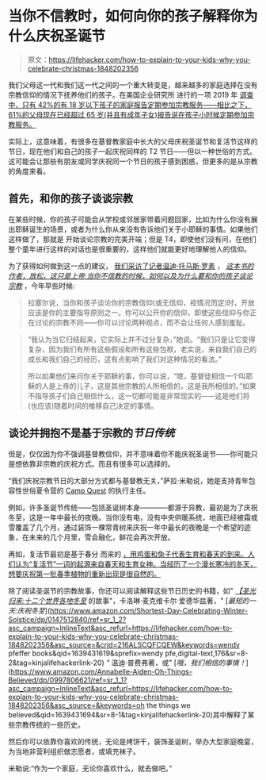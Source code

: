 # 当你不信教时，如何向你的孩子解释你为什么庆祝圣诞节

> 原文：<https://lifehacker.com/how-to-explain-to-your-kids-why-you-celebrate-christmas-1848202356>

我们父母这一代和我们这一代之间的一个重大转变是，越来越多的家庭选择在没有宗教信仰的情况下抚养他们的孩子。在美国企业研究所 进行的一项 2019 年 [调查中，只有 42%的有 18 岁以下孩子的家庭报告定期参加宗教服务——相比之下，61%的父母现在已经超过 65 岁(并且有成年子女)报告说在孩子小时候定期参加宗教服务。](https://www.aei.org/research-products/report/the-decline-of-religion-in-american-family-life/)



实际上，这意味着，有很多在基督教家庭中长大的父母庆祝圣诞节和复活节这样的节日，现在他们和自己的孩子一起庆祝同样的 T2 节日——但以一种世俗的方式。这可能会让那些有朋友或同学庆祝同一个节日的孩子感到困惑，但更多的是从宗教的角度来看。

## 首先，和你的孩子谈谈宗教

在某些时候，你的孩子可能会从学校或邻居家带着问题回家，比如为什么你没有展出耶稣诞生的场景，或者为什么你从来没有告诉他们关于小耶稣的事情。如果他们这样做了，那就是 开始谈论宗教的完美开端；但是 T4，即使他们没有问，在他们整个童年进行这样的对话也是很重要的，这样他们就能更好地理解他人的信仰。

为了获得如何做到这一点的建议， [我们采访了记者温迪·托马斯·罗素](https://lifehacker.com/im-an-atheist-how-do-i-talk-to-my-kids-about-religion-1846400009) ， [*这本书的作者，放松，这只是上帝:当你不信教的时候，如何以及为什么要和你的孩子谈论宗教*](https://www.brownpaperpress.com/shop/7em9zvqh44pjzydssknpj15lqdziz5?category=Books) ，今年早些时候:

> 拉塞尔说，当你和孩子谈论你的宗教信仰(或无信仰，视情况而定)时，开放应该是你的主要指导原则之一。你可以公开你的信仰，即使这些信仰与你正在讨论的宗教不同——你可以讨论两种观点，而不会让任何人感到羞耻。

> “我认为当它归结起来，它实际上并不过分复杂，”她说。“我们只是让它变得复杂，因为我们有所有这些假设和所有这些包袱，老实说，来自我们自己的成长和我们自己的经历，这有点影响了我们对这种情况的看法。”
> 
> 所以如果他们来问你关于耶稣的事，你可以说，“嗯，基督徒相信一个叫耶稣的人是上帝的儿子，这是其他宗教的人所相信的，这是我所相信的。”如果不指导孩子们自己相信什么，这一切都可能是非常现实的——这是他们将(也应该)随着时间的推移自己决定的事情。

## **谈论并拥抱不是基于宗教的*节日传统***

但是，仅仅因为你不强调基督教信仰，并不意味着你不能庆祝圣诞节——你可能只是想依靠非宗教的庆祝方式。而且有很多可以选择的。

“我们庆祝宗教节日的大部分方式都与基督教无关，”萨拉·米勒说，她是支持青年包容性世俗夏令营的 [Camp Quest](https://campquest.org/) 的执行主任。

例如，许多圣诞节传统——包括圣诞树本身————都源于异教，最初是为了庆祝冬至，这是一年中最长的夜晚。当你没有电，没有中央供暖系统，地面已经被霜或雪覆盖了几个月，通过装饰一棵常青树来庆祝一年中最长的夜晚是一个希望的迹象，在未来的几个月里，雪会融化，鲜花会再次开放。

再如，复活节最初是基于春分 而来的 [，用鸡蛋和兔子代表生育和春天的到来。人们认为“复活节”一词的起源来自春天和生育女神。当经历了一个漫长寒冷的冬天，想要庆祝第一批春季植物的重新出现是很自然的。](https://www.history.com/topics/holidays/history-of-easter#section_7)

除了阅读圣诞节的宗教故事，你还可以阅读解释这些节日历史的书籍，如" [*【圣光归来:十二个世界各地冬至*](https://www.amazon.com/gp/product/B0037CI7EE/ref=dbs_a_def_rwt_hsch_vapi_tkin_p1_i0?asc_campaign=InlineText&asc_refurl=https://lifehacker.com/how-to-explain-to-your-kids-why-you-celebrate-christmas-1848202356&asc_source=&tag=kinjalifehackerlink-20) 的故事"，卡洛琳·麦克维卡尔·爱德华兹著，" [*最短的一天:庆祝冬至*](https://www.amazon.com/Shortest-Day-Celebrating-Winter-Solstice/dp/0147512840/ref=sr_1_2?asc_campaign=InlineText&asc_refurl=https://lifehacker.com/how-to-explain-to-your-kids-why-you-celebrate-christmas-1848202356&asc_source=&crid=216ALSCQFCQEW&keywords=wendy pfeffer books&qid=1639431619&sprefix=wendy pfe,digital-text,176&sr=8-2&tag=kinjalifehackerlink-20) *"* 温迪·普费弗著，或" [*哦，我们相信的事情！*](https://www.amazon.com/Annabelle-Aiden-Oh-Things-Believed/dp/0997806621/ref=sr_1_1?asc_campaign=InlineText&asc_refurl=https://lifehacker.com/how-to-explain-to-your-kids-why-you-celebrate-christmas-1848202356&asc_source=&keywords=oh the things we believed&qid=1639431694&sr=8-1&tag=kinjalifehackerlink-20)其中解释了某些宗教传统的一些历史。

然后你可以依靠你喜欢的传统，无论是烤饼干，装饰圣诞树，举办大型家庭晚宴，为当地非营利组织做志愿者，或填充袜子。

米勒说:“作为一个家庭，无论你喜欢什么，就去做吧。”